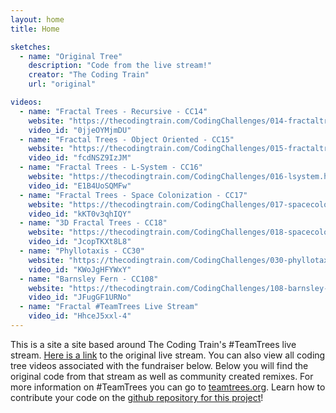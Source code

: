 ```yaml
---
layout: home
title: Home

sketches:
  - name: "Original Tree"
    description: "Code from the live stream!"
    creator: "The Coding Train"
    url: "original"

videos:
  - name: "Fractal Trees - Recursive - CC14"
    website: "https://thecodingtrain.com/CodingChallenges/014-fractaltree.html"
    video_id: "0jjeOYMjmDU"
  - name: "Fractal Trees - Object Oriented - CC15"
    website: "https://thecodingtrain.com/CodingChallenges/015-fractaltreearray.html"
    video_id: "fcdNSZ9IzJM"
  - name: "Fractal Trees - L-System - CC16"
    website: "https://thecodingtrain.com/CodingChallenges/016-lsystem.html"
    video_id: "E1B4UoSQMFw"
  - name: "Fractal Trees - Space Colonization - CC17"
    website: "https://thecodingtrain.com/CodingChallenges/017-spacecolonizer.html"
    video_id: "kKT0v3qhIQY"
  - name: "3D Fractal Trees - CC18"
    website: "https://thecodingtrain.com/CodingChallenges/018-spacecolonizer3d.html"
    video_id: "JcopTKXt8L8"
  - name: "Phyllotaxis - CC30"
    website: "https://thecodingtrain.com/CodingChallenges/030-phyllotaxis.html"
    video_id: "KWoJgHFYWxY"
  - name: "Barnsley Fern - CC108"
    website: "https://thecodingtrain.com/CodingChallenges/108-barnsley-fern.html"
    video_id: "JFugGF1URNo"
  - name: "Fractal #TeamTrees Live Stream"
    video_id: "HhceJ5xxl-4"
---
```


This is a site a site based around The Coding Train's \#TeamTrees live stream. <a href="https://www.youtube.com/watch?v=HhceJ5xxl-4">Here is a link</a> to the original live stream. You can also view all coding tree videos associated with the fundraiser below. Below you will find the original code from that stream as well as community created remixes. For more information on \#TeamTrees you can go to <a href="https://teamtrees.org/">teamtrees.org</a>. Learn how to contribute your code on the <a href="https://github.com/CodingTrain/teamtrees">github repository for this project</a>!
